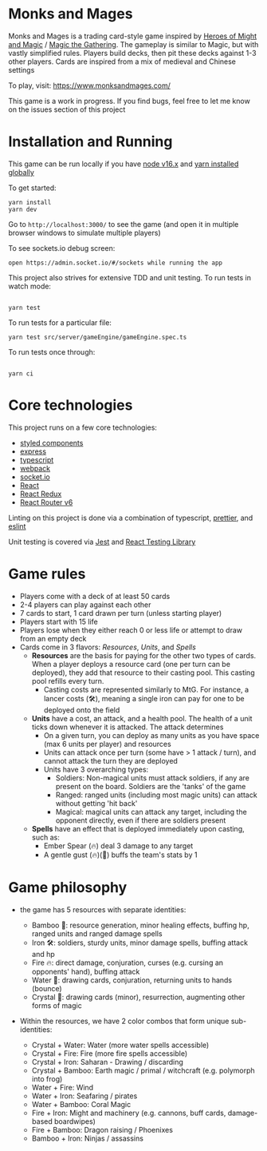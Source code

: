 # Monks and Mages

Monks and Mages is a trading card-style game inspired by [Heroes of Might and Magic](https://en.wikipedia.org/wiki/Heroes_of_Might_and_Magic) / [Magic the Gathering](https://en.wikipedia.org/wiki/Magic:_The_Gathering). The gameplay is similar to Magic, but with vastly simplified rules. Players build decks, then pit these decks against 1-3 other players. Cards are inspired from a mix of medieval and Chinese settings

To play, visit: https://www.monksandmages.com/

This game is a work in progress. If you find bugs, feel free to let me know on the issues section of this project

# Installation and Running

This game can be run locally if you have [node v16.x](https://nodejs.org/en/download/) and [yarn installed globally](https://yarnpkg.com/getting-started/install)

To get started:

```
yarn install
yarn dev
```

Go to `http://localhost:3000/` to see the game (and open it in multiple browser windows to simulate multiple players)

To see sockets.io debug screen:

```
open https://admin.socket.io/#/sockets while running the app
```

This project also strives for extensive TDD and unit testing. To run tests in watch mode:

```

yarn test

```

To run tests for a particular file:

```
yarn test src/server/gameEngine/gameEngine.spec.ts
```

To run tests once through:

```

yarn ci

```

# Core technologies

This project runs on a few core technologies:

-   [styled components](https://styled-components.com/)
-   [express](https://expressjs.com/)
-   [typescript](https://www.typescriptlang.org/)
-   [webpack](https://webpack.js.org/)
-   [socket.io](https://socket.io/)
-   [React](https://reactjs.org/)
-   [React Redux](https://redux-toolkit.js.org/introduction/getting-started)
-   [React Router v6](https://reactrouter.com)

Linting on this project is done via a combination of typescript, [prettier](https://prettier.io/), and [eslint](https://eslint.org/)

Unit testing is covered via [Jest](https://jestjs.io/) and [React Testing Library](https://testing-library.com/docs/react-testing-library/intro/)

# Game rules

-   Players come with a deck of at least 50 cards
-   2-4 players can play against each other
-   7 cards to start, 1 card drawn per turn (unless starting player)
-   Players start with 15 life
-   Players lose when they either reach 0 or less life or attempt to draw from an empty deck
-   Cards come in 3 flavors: _Resources_, _Units_, and _Spells_
    -   **Resources** are the basis for paying for the other two types of cards. When a player deploys a resource card (one per turn can be deployed), they add that resource to their casting pool. This casting pool refills every turn.
        -   Casting costs are represented similarly to MtG. For instance, a lancer costs (🛠️), meaning a single iron can pay for one to be deployed onto the field
    -   **Units** have a cost, an attack, and a health pool. The health of a unit ticks down whenever it is attacked. The attack determines
        -   On a given turn, you can deploy as many units as you have space (max 6 units per player) and resources
        -   Units can attack once per turn (some have > 1 attack / turn), and cannot attack the turn they are deployed
        -   Units have 3 overarching types:
            -   Soldiers: Non-magical units must attack soldiers, if any are present on the board. Soldiers are the 'tanks' of the game
            -   Ranged: ranged units (including most magic units) can attack without getting 'hit back'
            -   Magical: magical units can attack any target, including the opponent directly, even if there are soldiers present
    -   **Spells** have an effect that is deployed immediately upon casting, such as:
        -   Ember Spear (🔥) deal 3 damage to any target
        -   A gentle gust (🔥)(🌊) buffs the team's stats by 1

# Game philosophy

-   the game has 5 resources with separate identities:

    -   Bamboo 🎋: resource generation, minor healing effects, buffing hp, ranged units and ranged damage spells
    -   Iron 🛠: soldiers, sturdy units, minor damage spells, buffing attack and hp
    -   Fire 🔥: direct damage, conjuration, curses (e.g. cursing an opponents' hand), buffing attack
    -   Water 🌊: drawing cards, conjuration, returning units to hands (bounce)
    -   Crystal 🔮: drawing cards (minor), resurrection, augmenting other forms of magic

-   Within the resources, we have 2 color combos that form unique sub-identities:
    -   Crystal + Water: Water (more water spells accessible)
    -   Crystal + Fire: Fire (more fire spells accessible)
    -   Crystal + Iron: Saharan - Drawing / discarding
    -   Crystal + Bamboo: Earth magic / primal / witchcraft (e.g. polymorph into frog)
    -   Water + Fire: Wind
    -   Water + Iron: Seafaring / pirates
    -   Water + Bamboo: Coral Magic
    -   Fire + Iron: Might and machinery (e.g. cannons, buff cards, damage-based boardwipes)
    -   Fire + Bamboo: Dragon raising / Phoenixes
    -   Bamboo + Iron: Ninjas / assassins
